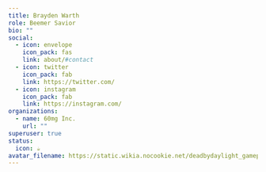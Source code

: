 ```yaml
---
title: Brayden Warth
role: Beemer Savior
bio: ""
social:
  - icon: envelope
    icon_pack: fas
    link: about/#contact
  - icon: twitter
    icon_pack: fab
    link: https://twitter.com/
  - icon: instagram
    icon_pack: fab
    link: https://instagram.com/
organizations:
  - name: 60mg Inc.
    url: ""
superuser: true
status:
  icon: ☕️
avatar_filename: https://static.wikia.nocookie.net/deadbydaylight_gamepedia_en/images/c/c3/IconItems_flashlight.png/revision/latest/scale-to-width-down/256?cb=20160911064828
---
```

